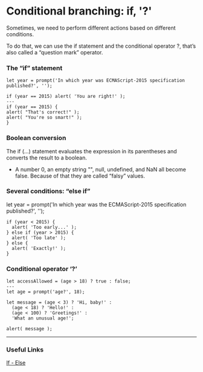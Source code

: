 # Conditional branching: if, '?'

Sometimes, we need to perform different actions based on different conditions.

To do that, we can use the if statement and the conditional operator ?, that’s also called a “question mark” operator.

### The “if” statement

    let year = prompt('In which year was ECMAScript-2015 specification published?', '');

    if (year == 2015) alert( 'You are right!' );
    ---
    if (year == 2015) {
    alert( "That's correct!" );
    alert( "You're so smart!" );
    }

### Boolean conversion

The if (…) statement evaluates the expression in its parentheses and converts the result to a boolean.

 - A number 0, an empty string "", null, undefined, and NaN all become false. Because of that they are called “falsy” values.

### Several conditions: “else if”

let year = prompt('In which year was the ECMAScript-2015 specification published?', '');

    if (year < 2015) {
      alert( 'Too early...' );
    } else if (year > 2015) {
      alert( 'Too late' );
    } else {
      alert( 'Exactly!' );
    }

### Conditional operator ‘?’

    let accessAllowed = (age > 18) ? true : false;
    ---
    let age = prompt('age?', 18);

    let message = (age < 3) ? 'Hi, baby!' :
      (age < 18) ? 'Hello!' :
      (age < 100) ? 'Greetings!' :
      'What an unusual age!';

    alert( message );

---

### Useful Links

[If - Else](https://javascript.info/ifelse)
